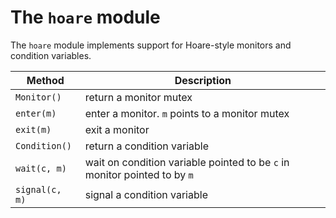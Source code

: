 # The `hoare` module

The `hoare` module implements support for Hoare-style monitors and condition variables.

| Method | Description |
| ------ | ------- |
| `Monitor()` | return a monitor mutex |
| `enter(m)` | enter a monitor. `m` points to a monitor mutex |
| `exit(m)` | exit a monitor |
| `Condition()` | return a condition variable |
| `wait(c, m)` | wait on condition variable pointed to be `c` in monitor pointed to by `m` |
| `signal(c, m)` | signal a condition variable |

<br />